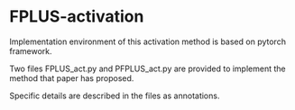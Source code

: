 # FPLUS-activation

Implementation environment of this activation method is based on pytorch framework. 

Two files FPLUS_act.py and PFPLUS_act.py are provided to implement the method that paper has proposed.

Specific details are described in the files as annotations.
